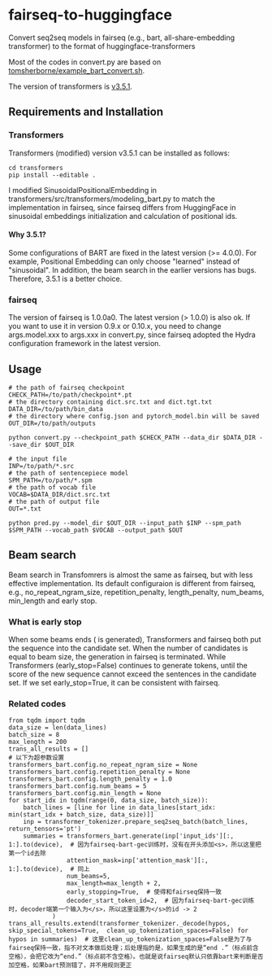 # fairseq-to-huggingface
Convert seq2seq models in fairseq (e.g., bart, all-share-embedding transformer) to the format of huggingface-transformers

Most of the codes in convert.py are based on [tomsherborne/example_bart_convert.sh](https://gist.github.com/tomsherborne/e7b629ee9cf0618febb211683a410ce5).

The version of transformers is [v3.5.1](https://github.com/huggingface/transformers/tree/v3.5.1).

## Requirements and Installation

### Transformers
Transformers (modified) version v3.5.1 can be installed as follows:

```
cd transformers
pip install --editable .
```

I modified SinusoidalPositionalEmbedding in transformers/src/transformers/modeling_bart.py to match the implementation in fairseq, since fairseq differs from HuggingFace in sinusoidal embeddings initialization and calculation of positional ids.

#### Why 3.5.1?
Some configurations of BART are fixed in the latest version (>= 4.0.0). For example, Positional Embedding can only choose "learned" instead of "sinusoidal".
In addition, the beam search in the earlier versions has bugs.
Therefore, 3.5.1 is a better choice.

### fairseq
The version of fairseq is 1.0.0a0. The latest version (> 1.0.0) is also ok.
If you want to use it in version 0.9.x or 0.10.x, you need to change args.model.xxx to args.xxx in convert.py, since fairseq adopted the Hydra configuration framework in the latest version.

## Usage

```
# the path of fairseq checkpoint
CHECK_PATH=/to/path/checkpoint*.pt  
# the directory containing dict.src.txt and dict.tgt.txt
DATA_DIR=/to/path/bin_data 
# the directory where config.json and pytorch_model.bin will be saved
OUT_DIR=/to/path/outputs 

python convert.py --checkpoint_path $CHECK_PATH --data_dir $DATA_DIR --save_dir $OUT_DIR
```

```
# the input file
INP=/to/path/*.src
# the path of sentencepiece model
SPM_PATH=/to/path/*.spm
# the path of vocab file
VOCAB=$DATA_DIR/dict.src.txt 
# the path of output file
OUT=*.txt

python pred.py --model_dir $OUT_DIR --input_path $INP --spm_path $SPM_PATH --vocab_path $VOCAB --output_path $OUT

```

## Beam search

Beam search in Transfomrers is almost the same as fairseq, but with less effective implementation. Its default configuraion is different from fairseq, e.g., no_repeat_ngram_size, repetition_penalty, length_penalty, num_beams, min_length and early stop.

### What is early stop
When some beams ends (<eos> is generated), Transformers and fairseq both put the sequence into the candidate set.
When the number of candidates is equal to beam size, the generation in fairseq is terminated. While Transformers (early_stop=False) continues to generate tokens, until the score of the new sequence cannot exceed the sentences in the candidate set. If we set early_stop=True, it can be consistent with fairseq.

### Related codes
```
from tqdm import tqdm
data_size = len(data_lines)
batch_size = 8
max_length = 200
trans_all_results = []
# 以下为超参数设置
transformers_bart.config.no_repeat_ngram_size = None
transformers_bart.config.repetition_penalty = None
transformers_bart.config.length_penalty = 1.0
transformers_bart.config.num_beams = 5
transformers_bart.config.min_length = None
for start_idx in tqdm(range(0, data_size, batch_size)):
    batch_lines = [line for line in data_lines[start_idx: min(start_idx + batch_size, data_size)]]
    inp = transformer_tokenizer.prepare_seq2seq_batch(batch_lines, return_tensors='pt')
    summaries = transformers_bart.generate(inp['input_ids'][:, 1:].to(device),  # 因为fairseq-bart-gec训练时，没有在开头添加<s>，所以这里把第一个id去除
                attention_mask=inp['attention_mask'][:, 1:].to(device),  # 同上
                num_beams=5,
                max_length=max_length + 2,
                early_stopping=True,  # 使得和fairseq保持一致
                decoder_start_token_id=2,  # 因为fairseq-bart-gec训练时，decoder端第一个输入为</s>，所以这里设置为</s>的id -> 2
            )
trans_all_results.extend(transformer_tokenizer._decode(hypos, skip_special_tokens=True,  clean_up_tokenization_spaces=False) for hypos in summaries)  # 这里clean_up_tokenization_spaces=False是为了与fairseq保持一致，指不对文本做后处理；后处理指的是，如果生成的是“end .”（标点前含空格），会把它改为“end.”（标点前不含空格）。也就是说fairseq默认只依靠bart来判断是否加空格，如果bart预测错了，并不用规则更正
```
